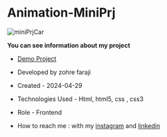 # Animation-MiniPrj


![miniPrjCar](https://github.com/zohreFaraji/animationMiniPrj030210/assets/165832749/29792623-6422-4cf5-8844-06e892c806c5)

 **You can see information about my project**
 
- [Demo Project](https://zohrefaraji.github.io/animationMiniPrj030210/)

- Developed by zohre faraji

- Created - 2024-04-29

- Technologies Used - Html, html5,  css , css3

- Role - Frontend

- How to reach me : with my [instagram](https://www.instagram.com/zohrefaraji212/) and [linkedin](https://www.linkedin.com/in/zohre-faraji-41822315a/)
